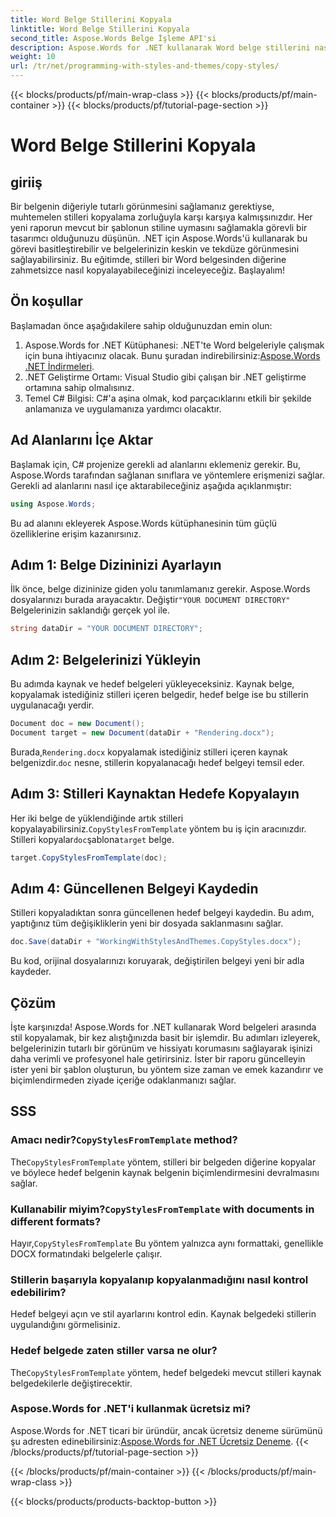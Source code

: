 ```yaml
---
title: Word Belge Stillerini Kopyala
linktitle: Word Belge Stillerini Kopyala
second_title: Aspose.Words Belge İşleme API'si
description: Aspose.Words for .NET kullanarak Word belge stillerini nasıl kopyalayacağınızı öğrenin. Tutarlı belge biçimlendirmesini zahmetsizce sağlamak için adım adım kılavuzumuzu izleyin.
weight: 10
url: /tr/net/programming-with-styles-and-themes/copy-styles/
---
```


{{< blocks/products/pf/main-wrap-class >}}
{{< blocks/products/pf/main-container >}}
{{< blocks/products/pf/tutorial-page-section >}}

# Word Belge Stillerini Kopyala

## giriiş

Bir belgenin diğeriyle tutarlı görünmesini sağlamanız gerektiyse, muhtemelen stilleri kopyalama zorluğuyla karşı karşıya kalmışsınızdır. Her yeni raporun mevcut bir şablonun stiline uymasını sağlamakla görevli bir tasarımcı olduğunuzu düşünün. .NET için Aspose.Words'ü kullanarak bu görevi basitleştirebilir ve belgelerinizin keskin ve tekdüze görünmesini sağlayabilirsiniz. Bu eğitimde, stilleri bir Word belgesinden diğerine zahmetsizce nasıl kopyalayabileceğinizi inceleyeceğiz. Başlayalım!

## Ön koşullar

Başlamadan önce aşağıdakilere sahip olduğunuzdan emin olun:

1.  Aspose.Words for .NET Kütüphanesi: .NET'te Word belgeleriyle çalışmak için buna ihtiyacınız olacak. Bunu şuradan indirebilirsiniz:[Aspose.Words .NET İndirmeleri](https://releases.aspose.com/words/net/).
2. .NET Geliştirme Ortamı: Visual Studio gibi çalışan bir .NET geliştirme ortamına sahip olmalısınız.
3. Temel C# Bilgisi: C#'a aşina olmak, kod parçacıklarını etkili bir şekilde anlamanıza ve uygulamanıza yardımcı olacaktır.

## Ad Alanlarını İçe Aktar

Başlamak için, C# projenize gerekli ad alanlarını eklemeniz gerekir. Bu, Aspose.Words tarafından sağlanan sınıflara ve yöntemlere erişmenizi sağlar. Gerekli ad alanlarını nasıl içe aktarabileceğiniz aşağıda açıklanmıştır:

```csharp
using Aspose.Words;
```

Bu ad alanını ekleyerek Aspose.Words kütüphanesinin tüm güçlü özelliklerine erişim kazanırsınız.

## Adım 1: Belge Dizininizi Ayarlayın

 İlk önce, belge dizininize giden yolu tanımlamanız gerekir. Aspose.Words dosyalarınızı burada arayacaktır. Değiştir`"YOUR DOCUMENT DIRECTORY"` Belgelerinizin saklandığı gerçek yol ile.

```csharp
string dataDir = "YOUR DOCUMENT DIRECTORY";
```

## Adım 2: Belgelerinizi Yükleyin

Bu adımda kaynak ve hedef belgeleri yükleyeceksiniz. Kaynak belge, kopyalamak istediğiniz stilleri içeren belgedir, hedef belge ise bu stillerin uygulanacağı yerdir. 

```csharp
Document doc = new Document();
Document target = new Document(dataDir + "Rendering.docx");
```

 Burada,`Rendering.docx` kopyalamak istediğiniz stilleri içeren kaynak belgenizdir.`doc` nesne, stillerin kopyalanacağı hedef belgeyi temsil eder.

## Adım 3: Stilleri Kaynaktan Hedefe Kopyalayın

 Her iki belge de yüklendiğinde artık stilleri kopyalayabilirsiniz.`CopyStylesFromTemplate` yöntem bu iş için aracınızdır. Stilleri kopyalar`doc`şablona`target` belge.

```csharp
target.CopyStylesFromTemplate(doc);
```

## Adım 4: Güncellenen Belgeyi Kaydedin

Stilleri kopyaladıktan sonra güncellenen hedef belgeyi kaydedin. Bu adım, yaptığınız tüm değişikliklerin yeni bir dosyada saklanmasını sağlar.

```csharp
doc.Save(dataDir + "WorkingWithStylesAndThemes.CopyStyles.docx");
```

Bu kod, orijinal dosyalarınızı koruyarak, değiştirilen belgeyi yeni bir adla kaydeder.

## Çözüm

İşte karşınızda! Aspose.Words for .NET kullanarak Word belgeleri arasında stil kopyalamak, bir kez alıştığınızda basit bir işlemdir. Bu adımları izleyerek, belgelerinizin tutarlı bir görünüm ve hissiyatı korumasını sağlayarak işinizi daha verimli ve profesyonel hale getirirsiniz. İster bir raporu güncelleyin ister yeni bir şablon oluşturun, bu yöntem size zaman ve emek kazandırır ve biçimlendirmeden ziyade içeriğe odaklanmanızı sağlar.

## SSS

###  Amacı nedir?`CopyStylesFromTemplate` method?  
 The`CopyStylesFromTemplate` yöntem, stilleri bir belgeden diğerine kopyalar ve böylece hedef belgenin kaynak belgenin biçimlendirmesini devralmasını sağlar.

###  Kullanabilir miyim?`CopyStylesFromTemplate` with documents in different formats?  
 Hayır,`CopyStylesFromTemplate` Bu yöntem yalnızca aynı formattaki, genellikle DOCX formatındaki belgelerle çalışır.

### Stillerin başarıyla kopyalanıp kopyalanmadığını nasıl kontrol edebilirim?  
Hedef belgeyi açın ve stil ayarlarını kontrol edin. Kaynak belgedeki stillerin uygulandığını görmelisiniz.

### Hedef belgede zaten stiller varsa ne olur?  
 The`CopyStylesFromTemplate` yöntem, hedef belgedeki mevcut stilleri kaynak belgedekilerle değiştirecektir.

### Aspose.Words for .NET'i kullanmak ücretsiz mi?  
 Aspose.Words for .NET ticari bir üründür, ancak ücretsiz deneme sürümünü şu adresten edinebilirsiniz:[Aspose.Words for .NET Ücretsiz Deneme](https://releases.aspose.com/).
{{< /blocks/products/pf/tutorial-page-section >}}

{{< /blocks/products/pf/main-container >}}
{{< /blocks/products/pf/main-wrap-class >}}

{{< blocks/products/products-backtop-button >}}
